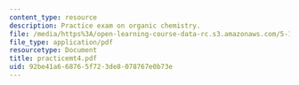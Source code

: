 ```yaml
---
content_type: resource
description: Practice exam on organic chemistry.
file: /media/https%3A/open-learning-course-data-rc.s3.amazonaws.com/5-13-organic-chemistry-ii-fall-2003/92be41a668765f723de8078767e0b73e_practicemt4.pdf
file_type: application/pdf
resourcetype: Document
title: practicemt4.pdf
uid: 92be41a6-6876-5f72-3de8-078767e0b73e
---
```

